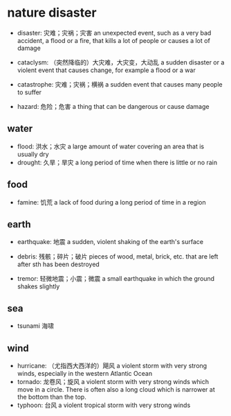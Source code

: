 # nature disaster

- disaster: 灾难；灾祸；灾害 an unexpected event, such as a very bad accident, a flood or a fire, that kills a lot of people or causes a lot of damage

- cataclysm: （突然降临的）大灾难，大灾变，大动乱 a sudden disaster or a violent event that causes change, for example a flood or a war
- catastrophe: 灾难；灾祸；横祸 a sudden event that causes many people to suffer
- hazard: 危险；危害 a thing that can be dangerous or cause damage

## water

- flood: 洪水；水灾 a large amount of water covering an area that is usually dry
- drought: 久旱；旱灾 a long period of time when there is little or no rain

## food

- famine: 饥荒 a lack of food during a long period of time in a region

## earth

- earthquake: 地震 a sudden, violent shaking of the earth's surface
- debris: 残骸；碎片；破片 pieces of wood, metal, brick, etc. that are left after sth has been destroyed

- tremor: 轻微地震；小震；微震 a small earthquake in which the ground shakes slightly

## sea

- tsunami 海啸

## wind

- hurricane: （尤指西大西洋的）飓风 a violent storm with very strong winds, especially in the western Atlantic Ocean
- tornado: 龙卷风；旋风 a violent storm with very strong winds which move in a circle. There is often also a long cloud which is narrower at the bottom than the top.
- typhoon: 台风 a violent tropical storm with very strong winds
